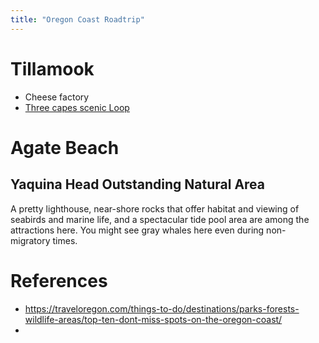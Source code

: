```yaml
---
title: "Oregon Coast Roadtrip"
---
```


# Tillamook

* Cheese factory
* [Three capes scenic Loop](https://traveloregon.com/things-to-do/destinations/parks-forests-wildlife-areas/family-fun-on-the-three-capes-scenic-loop/)


# Agate Beach

## Yaquina Head Outstanding Natural Area
A pretty lighthouse, near-shore rocks that offer habitat and viewing of seabirds and marine life, and a spectacular tide pool area are among the attractions here. You might see gray whales here even during non-migratory times.

# References

* https://traveloregon.com/things-to-do/destinations/parks-forests-wildlife-areas/top-ten-dont-miss-spots-on-the-oregon-coast/
* 
